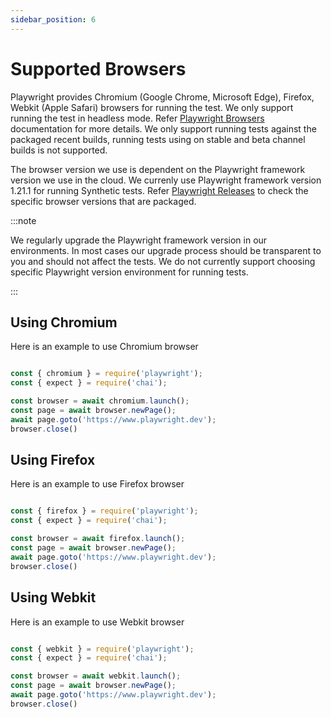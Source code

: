 ```yaml
---
sidebar_position: 6
---
```


# Supported Browsers

Playwright provides Chromium (Google Chrome, Microsoft Edge), Firefox, Webkit (Apple Safari) browsers for running the test. We only support running the test in headless mode. Refer [Playwright Browsers](https://playwright.dev/docs/browsers) documentation for more details. We only support running tests against the packaged recent builds, running tests using on stable and beta channel builds is not supported. 

The browser version we use is dependent on the Playwright framework version we use in the cloud. We currenly use Playwright framework version 1.21.1 for running Synthetic tests. Refer [Playwright Releases](https://github.com/microsoft/playwright/releases) to check the specific browser versions that are packaged.

:::note

We regularly upgrade the Playwright framework version in our environments. In most cases our upgrade process should be transparent to you and should not affect the tests. We do not currently support choosing specific Playwright version environment for running tests.

:::

## Using Chromium

Here is an example to use Chromium browser

```js

const { chromium } = require('playwright');
const { expect } = require('chai');

const browser = await chromium.launch();    
const page = await browser.newPage();
await page.goto('https://www.playwright.dev');
browser.close()

```

## Using Firefox

Here is an example to use Firefox browser

```js

const { firefox } = require('playwright');
const { expect } = require('chai');

const browser = await firefox.launch();    
const page = await browser.newPage();
await page.goto('https://www.playwright.dev');
browser.close()

```

## Using Webkit

Here is an example to use Webkit browser

```js

const { webkit } = require('playwright');
const { expect } = require('chai');

const browser = await webkit.launch();    
const page = await browser.newPage();
await page.goto('https://www.playwright.dev');
browser.close()

```